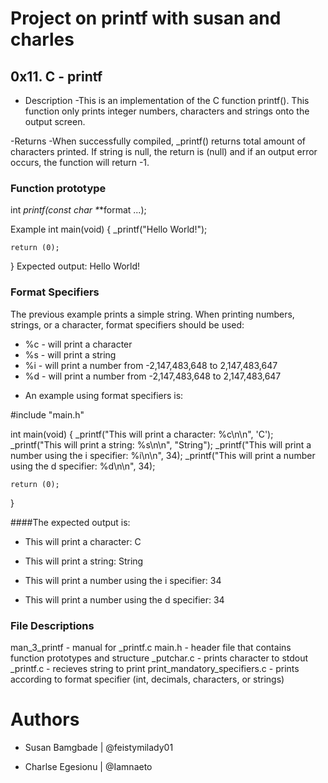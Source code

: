 # Project on printf with susan and charles

## 0x11. C - printf
- Description
  -This is an implementation of the C function printf(). This function only prints integer numbers, characters and strings onto the output screen.

-Returns
  -When successfully compiled, _printf() returns total amount of characters printed. If string is null, the return is (null) and if an output error occurs, the             function will return -1.

### Function prototype
int _printf(const char *_*format ...);

Example
int main(void)
{
    _printf("Hello World!");

    return (0);
}
Expected output: Hello World!

### Format Specifiers
The previous example prints a simple string. When printing numbers, strings, or a character, format specifiers should be used:

* %c - will print a character
* %s - will print a string
* %i - will print a number from -2,147,483,648 to 2,147,483,647
* %d - will print a number from -2,147,483,648 to 2,147,483,647
- An example using format specifiers is:

#include "main.h"

int main(void)
{
    _printf("This will print a character: %c\n\n", 'C');
    _printf("This will print a string: %s\n\n", "String");
    _printf("This will print a number using the i specifier: %i\n\n", 34);
    _printf("This will print a number using the d specifier: %d\n\n", 34);

    return (0);
}

####The expected output is:

  - This will print a character: C

  - This will print a string: String

  - This will print a number using the i specifier: 34

  - This will print a number using the d specifier: 34

### File Descriptions
man_3_printf - manual for _printf.c
main.h - header file that contains function prototypes and structure
_putchar.c - prints character to stdout
_printf.c - recieves string to print
print_mandatory_specifiers.c - prints according to format specifier (int, decimals, characters, or strings)

# Authors
- Susan Bamgbade | @feistymilady01

- Charlse Egesionu | @Iamnaeto

